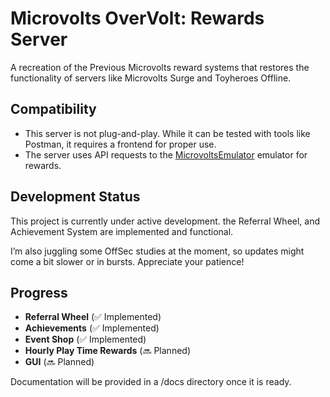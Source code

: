 # Microvolts OverVolt: Rewards Server

A recreation of the Previous Microvolts reward systems that restores the functionality of servers like Microvolts Surge and Toyheroes Offline. 

## Compatibility
-  This server is not plug-and-play. While it can be tested with tools like Postman, it requires a frontend for proper use.    
-  The server uses API requests to the [MicrovoltsEmulator](https://github.com/SoWeBegin/MicrovoltsEmulator) emulator for rewards. 

## Development Status

This project is currently under active development. the Referral Wheel, and Achievement System are implemented and functional.

I’m also juggling some OffSec studies at the moment, so updates might come a bit slower or in bursts. Appreciate your patience!

## Progress

- **Referral Wheel** (✅ Implemented)
- **Achievements** (✅ Implemented)
- **Event Shop** (✅ Implemented)
- **Hourly Play Time Rewards** (🔜 Planned)
- **GUI** (🔜 Planned)

Documentation will be provided in a /docs directory once it is ready.
